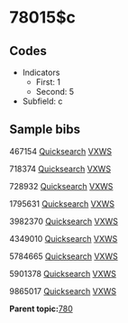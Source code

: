 # 78015$c

## Codes

-   Indicators
    -   First: 1
    -   Second: 5
-   Subfield: c

## Sample bibs

467154 [Quicksearch](https://search.library.yale.edu/catalog/467154) [VXWS](http://prodorbis.library.yale.edu:7014/vxws/GetHoldingsService?bibId=467154)

718374 [Quicksearch](https://search.library.yale.edu/catalog/718374) [VXWS](http://prodorbis.library.yale.edu:7014/vxws/GetHoldingsService?bibId=718374)

728932 [Quicksearch](https://search.library.yale.edu/catalog/728932) [VXWS](http://prodorbis.library.yale.edu:7014/vxws/GetHoldingsService?bibId=728932)

1795631 [Quicksearch](https://search.library.yale.edu/catalog/1795631) [VXWS](http://prodorbis.library.yale.edu:7014/vxws/GetHoldingsService?bibId=1795631)

3982370 [Quicksearch](https://search.library.yale.edu/catalog/3982370) [VXWS](http://prodorbis.library.yale.edu:7014/vxws/GetHoldingsService?bibId=3982370)

4349010 [Quicksearch](https://search.library.yale.edu/catalog/4349010) [VXWS](http://prodorbis.library.yale.edu:7014/vxws/GetHoldingsService?bibId=4349010)

5784665 [Quicksearch](https://search.library.yale.edu/catalog/5784665) [VXWS](http://prodorbis.library.yale.edu:7014/vxws/GetHoldingsService?bibId=5784665)

5901378 [Quicksearch](https://search.library.yale.edu/catalog/5901378) [VXWS](http://prodorbis.library.yale.edu:7014/vxws/GetHoldingsService?bibId=5901378)

9865017 [Quicksearch](https://search.library.yale.edu/catalog/9865017) [VXWS](http://prodorbis.library.yale.edu:7014/vxws/GetHoldingsService?bibId=9865017)

**Parent topic:**[780](../../tags/780/780.md)

